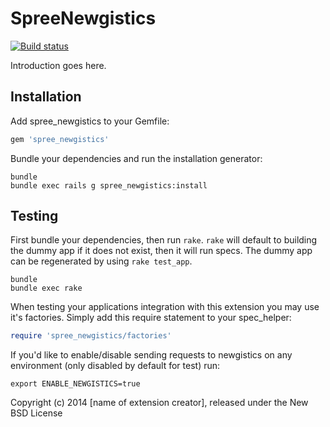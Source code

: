 SpreeNewgistics
===============

[![Build status](https://badge.buildkite.com/b08d3b31fd01cdcadd62297e2cc8a8fdd261b51fc53e03f221.svg)](https://buildkite.com/foxcommerce/spree-newgistics)

Introduction goes here.

Installation
------------

Add spree_newgistics to your Gemfile:

```ruby
gem 'spree_newgistics'
```

Bundle your dependencies and run the installation generator:

```shell
bundle
bundle exec rails g spree_newgistics:install
```

Testing
-------

First bundle your dependencies, then run `rake`. `rake` will default to building the dummy app if it does not exist, then it will run specs. The dummy app can be regenerated by using `rake test_app`.

```shell
bundle
bundle exec rake
```

When testing your applications integration with this extension you may use it's factories.
Simply add this require statement to your spec_helper:

```ruby
require 'spree_newgistics/factories'
```

If you'd like to enable/disable sending requests to newgistics on any environment (only disabled by default for test) run:

```shell
export ENABLE_NEWGISTICS=true
```

Copyright (c) 2014 [name of extension creator], released under the New BSD License
